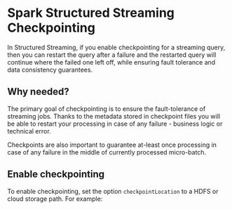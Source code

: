 
# Spark Structured Streaming Checkpointing

In Structured Streaming, if you enable checkpointing for a streaming query, then you can restart the query after a failure and the restarted query will continue where the failed one left off, while ensuring fault tolerance and data consistency guarantees.

## Why needed?
The primary goal of checkpointing is to ensure the fault-tolerance of streaming jobs. Thanks to the metadata stored in checkpoint files you will be able to restart your processing in case of any failure - business logic or technical error.

Checkpoints are also important to guarantee at-least once processing in case of any failure in the middle of currently processed micro-batch.

## Enable checkpointing
To enable checkpointing, set the option `checkpointLocation` to a HDFS or cloud storage path. For example:

<!--stackedit_data:
eyJoaXN0b3J5IjpbLTE2OTMxMzgzNTEsMTY1NjEzMjYyOCwyND
E3Mzg0NzcsNjg0MjA1MzcwLDE2MDA0MDM0MzEsLTcyNzAxNTAw
NywtOTU5MTM5Mjc4LDk4NTYzNTY1NCwtMTU0MjYwODI1NCwtMT
k0MjI4MzIyMCwtNDIyMzE4OTk0LC0zMjQyODA3MzAsLTIxMTQ1
MDA0ODMsLTIxMjI0NjU3ODEsNDU4ODkwMDEzLC0xNjU2ODc3MD
EwLDExODM0NTIzNDgsLTE4OTU5ODk1NTEsMjExNzgxMjg4MSwx
NTA1MjcwMjk2XX0=
-->